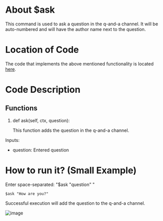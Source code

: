 # About $ask
This command is used to ask a question in the q-and-a channel.
It will be auto-numbered and will have the author name next to the question.

# Location of Code
The code that implements the above mentioned functionality is located [here](../../cogs/qanda.py).

# Code Description
## Functions

1. def ask(self, ctx, question):
   
   This function adds the question in the q-and-a channel.

Inputs:

- question: Entered question
   
# How to run it? (Small Example)
Enter space-separated: "$ask "question" "
```
$ask "How are you?"
```
Successful execution will add the question to the q-and-a channel.

![image](https://user-images.githubusercontent.com/19858170/144725855-3cccb8a8-1c34-4758-a4d8-83b9cb849569.png)
